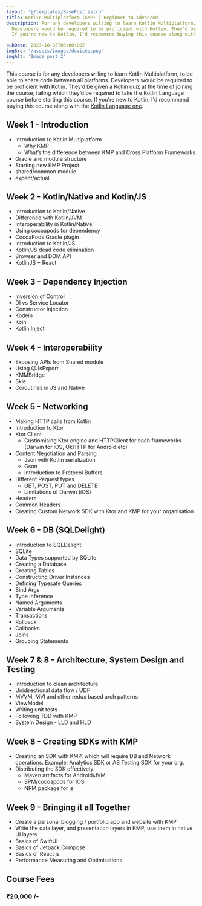 ```yaml
---
layout: '@/templates/BasePost.astro'
title: Kotlin Multiplatform (KMP) | Beginner to Advanced
description: For any developers willing to learn Kotlin Multiplatform, to be able to share code between all platforms.
  Developers would be required to be proficient with Kotlin. They’d be given a Kotlin quiz at the time of joining the course, failing which they’d be required to take the Kotlin Language course before starting this course. 
  If you're new to Kotlin, I'd recommend buying this course along with the Kotlin Language one.

pubDate: 2023-10-05T00:00:00Z
imgSrc: '/assets/images/devices.png'
imgAlt: 'Image post 2'
---
```

This course is for any developers willing to learn Kotlin Multiplatform, to be able to share code between all platforms.
Developers would be required to be proficient with Kotlin. They’d be given a Kotlin quiz at the time of joining the course, failing which they’d be required to take the Kotlin Language course before starting this course.
If you're new to Kotlin, I'd recommend buying this course along with the [Kotlin Language one](/courses/kotlin-lang/).

## Week 1 - Introduction

* Introduction to Kotlin Multiplatform
    * Why KMP
    * What’s the difference between KMP and Cross Platform Frameworks
* Gradle and module structure
* Starting new KMP Project
* shared/common module
* expect/actual


## Week 2 - Kotlin/Native and Kotlin/JS

* Introduction to Kotlin/Native
* Difference with Kotlin/JVM
* Interoperability in Kotlin/Native
* Using cocoapods for dependency
* CocoaPods Gradle plugin
* Introduction to Kotlin/JS
* Kotlin/JS dead code elimination
* Browser and DOM API
* KotlinJS + React


## Week 3 - Dependency Injection

* Inversion of Control
* DI vs Service Locator
* Constructor Injection
* Kodein
* Koin
* Kotlin Inject


## Week 4 - Interoperability

* Exposing APIs from Shared module
* Using @JsExport
* KMMBridge
* Skie
* Coroutines in JS and Native

## Week 5 - Networking

* Making HTTP calls from Kotlin
* Introduction to Ktor
* Ktor Client
    * Custiomising Ktor engine and HTTPClient for each frameworks (Darwin for iOS, OkHTTP for Android etc)
* Content Negotiation and Parsing
    * Json with Kotlin serialization
    * Gson
    * Introduction to Protocol Buffers
* Different Request types
    * GET, POST, PUT and DELETE
    * Limitations of Darwin (iOS)
* Headers
* Common Headers
* Creating Custom Network SDK with Ktor and KMP for your organisation


## Week 6 - DB (SQLDelight)

* Introduction to SQLDelight
* SQLite
* Data Types supported by SQLite
* Creating a Database
* Creating Tables
* Constructing Driver Instances
* Defining Typesafe Queries
* Bind Args
* Type Inference
* Named Arguments
* Variable Arguments
* Transactions
* Rollback
* Callbacks
* Joins
* Grouping Statements

## Week 7 & 8 - Architecture, System Design and Testing

* Introduction to clean architecture
* Unidirectional data flow / UDF
* MVVM, MVI and other redux based arch patterns
* ViewModel
* Writing unit tests
* Following TDD with KMP
* System Design - LLD and HLD


## Week 8 - Creating SDKs with KMP

* Creating an SDK with KMP, which will require DB and Network operations. Example: Analytics SDK or AB Testing SDK for your org.
* Distributing the SDK effectively
    * Maven artifacts for Android/JVM
    * SPM/cocoapods for iOS
    * NPM package for js


## Week 9 - Bringing it all Together

* Create a personal blogging / portfolio app and website with KMP
* Write the data layer, and presentation layers in KMP, use them in native UI layers
* Basics of SwiftUI
* Basics of Jetpack Compose
* Basics of React js
* Performance Measuring and Optimisations

## Course Fees

### ₹20,000 /-
